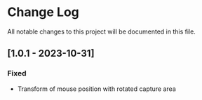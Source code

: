 # Change Log

All notable changes to this project will be documented in this file.

## [1.0.1 - 2023-10-31]

### Fixed

-   Transform of mouse position with rotated capture area
